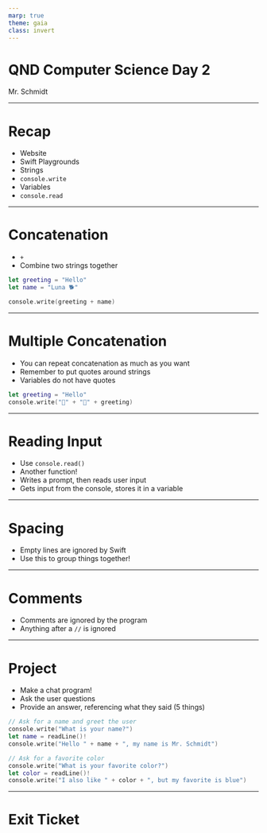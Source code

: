 ```yaml
---
marp: true
theme: gaia
class: invert
---
```


# QND Computer Science Day 2
Mr. Schmidt

--- 

# Recap

- Website
- Swift Playgrounds
- Strings
- `console.write`
- Variables
- `console.read`

---

# Concatenation

- `+`
- Combine two strings together

```swift
let greeting = "Hello"
let name = "Luna 🐕"

console.write(greeting + name)
```

---

# Multiple Concatenation

- You can repeat concatenation as much as you want
- Remember to put quotes around strings
- Variables do not have quotes

```swift
let greeting = "Hello"
console.write("🦀" + "🦕" + greeting)
```
---

# Reading Input

- Use `console.read()`
- Another function! 
- Writes a prompt, then reads user input
- Gets input from the console, stores it in a variable

---

# Spacing

- Empty lines are ignored by Swift
- Use this to group things together!

---

# Comments

- Comments are ignored by the program
- Anything after a `//` is ignored

---

# Project

- Make a chat program!
- Ask the user questions
- Provide an answer, referencing what they said (5 things)

```swift
// Ask for a name and greet the user
console.write("What is your name?")
let name = readLine()!
console.write("Hello " + name + ", my name is Mr. Schmidt")

// Ask for a favorite color
console.write("What is your favorite color?")
let color = readLine()!
console.write("I also like " + color + ", but my favorite is blue")
```

--- 

# Exit Ticket

